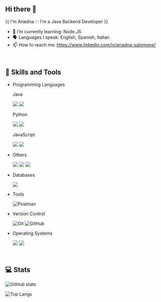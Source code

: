 ## Hi there 👋  

{{ I'm Ariadna ✨ I'm a Java Backend Developer }}

- 🔭 I’m currently learning: Node.JS
- :speaking_head: Languages I speak: English, Spanish, Italian
- 📫 How to reach me: https://www.linkedin.com/in/ariadna-salomone/

<!--
**arics07/arics07** is a ✨ _special_ ✨ repository because its `README.md` (this file) appears on your GitHub profile.

Here are some ideas to get you started:

- 🔭 I’m currently working on ...
- 🌱 I’m currently learning ...
- 👯 I’m looking to collaborate on ...
- 🤔 I’m looking for help with ...
- 💬 Ask me about ...
- 📫 How to reach me: ...
- 😄 Pronouns: ...
- ⚡ Fun fact: ...

Badges from: https://github.com/Ileriayo/markdown-badges

-->
<br>

## 🧰 Skills and Tools


- Programming Languages
  
  Java

  <img src="https://img.shields.io/badge/java-%23ED8B00.svg?style=for-the-badge&logo=openjdk&logoColor=white"/> <img src="https://img.shields.io/badge/spring%20-%236DB33F.svg?&style=for-the-badge&logo=spring&logoColor=white"/>

  Python
  
  <img src="https://img.shields.io/badge/python-3670A0?style=for-the-badge&logo=python&logoColor=ffdd54"/> <img src="https://img.shields.io/badge/django%20-%23092E20.svg?&style=for-the-badge&logo=django&logoColor=white"/>
 
  JavaScript
 
  <img src="https://img.shields.io/badge/javascript-%23323330.svg?style=for-the-badge&logo=javascript&logoColor=%23F7DF1E"/> <img src="https://img.shields.io/badge/node.js-6DA55F?style=for-the-badge&logo=node.js&logoColor=white"/>


- Others

  <img src="https://img.shields.io/badge/html5%20-%23E34F26.svg?&style=for-the-badge&logo=html5&logoColor=white"/> <img src="https://img.shields.io/badge/css3%20-%231572B6.svg?&style=for-the-badge&logo=css3&logoColor=white"/> <img src="https://img.shields.io/badge/bootstrap%20-%23563D7C.svg?&style=for-the-badge&logo=bootstrap&logoColor=white"/> 


- Databases

  <img src="https://img.shields.io/badge/mysql-%2300f.svg?&style=for-the-badge&logo=mysql&logoColor=white"/> 


- Tools

  <img alt="Postman" src="https://img.shields.io/badge/Postman-FF6C37?style=for-the-badge&logo=postman&logoColor=red" />

<!--
- Machine Learning / Deep Learning

<img alt="NumPy" src="https://img.shields.io/badge/numpy-%23013243.svg?style=for-the-badge&logo=numpy&logoColor=white" /> <img alt="Pandas" src="https://img.shields.io/badge/pandas-%23150458.svg?style=for-the-badge&logo=pandas&logoColor=white" />
-->

- Version Control

  <img alt="Git" src="https://img.shields.io/badge/git-%23F05033.svg?style=for-the-badge&logo=git&logoColor=white"/> <img alt="GitHub" src="https://img.shields.io/badge/github-%23121011.svg?style=for-the-badge&logo=github&logoColor=white"/>


- Operating Systems

  <img src="https://img.shields.io/badge/Ubuntu-E95420?style=for-the-badge&logo=ubuntu&logoColor=white"/> <img src="https://img.shields.io/badge/Windows-0078D6?style=for-the-badge&logo=windows&logoColor=white"/>

<br>

## :computer: Stats

![GitHub stats](https://github-readme-stats.vercel.app/api?username=arics07&show_icons=true&theme=tokyonight) 

![Top Langs](https://github-readme-stats.vercel.app/api/top-langs/?username=arics07&theme=tokyonight) 
